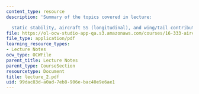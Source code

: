 ```yaml
---
content_type: resource
description: 'Summary of the topics covered in lecture:

  static stability, aircraft SS (longitudinal), and wing/tail contributions.'
file: https://ol-ocw-studio-app-qa.s3.amazonaws.com/courses/16-333-aircraft-stability-and-control-fall-2004/99dac83da0ad7eb8906ebac40e9e6ae1_lecture_2.pdf
file_type: application/pdf
learning_resource_types:
- Lecture Notes
ocw_type: OCWFile
parent_title: Lecture Notes
parent_type: CourseSection
resourcetype: Document
title: lecture_2.pdf
uid: 99dac83d-a0ad-7eb8-906e-bac40e9e6ae1
---
```

